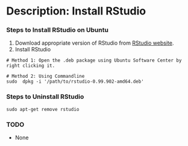 # Description: Install RStudio

### Steps to Install RStudio on Ubuntu
1. Download appropriate version of RStudio from [RStudio website](http://www.rstudio.com/products/rstudio/download/).
2. Install RStudio

```
# Method 1: Open the .deb package using Ubuntu Software Center by right clicking it.

# Method 2: Using Commandline
sudo  dpkg -i '/path/to/rstudio-0.99.902-amd64.deb'
```

### Steps to Uninstall RStudio
```
sudo apt-get remove rstudio
```

### TODO
- None
